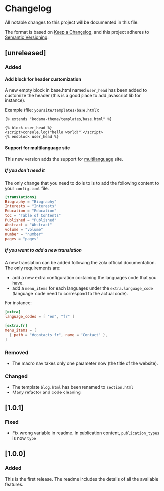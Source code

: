 # Changelog
All notable changes to this project will be documented in this file.

The format is based on [Keep a Changelog](https://keepachangelog.com/en/1.0.0/),
and this project adheres to [Semantic Versioning](https://semver.org/spec/v2.0.0.html).

## [unreleased]

### Added

#### Add block for header customization

A new empty block in base.html named `user_head` has been added to customize the header (this is a good place to add javascript lib for instance).

Example (file: `yoursite/templates/base.html`):

```tera
{% extends "kodama-theme/templates/base.html" %}

{% block user_head %}
<script>console.log("hello world!")</script>
{% endblock user_head %}
```

#### Support for multilanguage site

This new version adds the support for [multilanguage](https://www.getzola.org/documentation/content/multilingual/) site.

##### If you don't need it

The only change that you need to do is to is to add the following content to your `config.toml` file.

```toml
[translations]
Biography = "Biography"
Interests = "Interests"
Education = "Education"
toc = "Table of Contents"
Published = "Published"
Abstract = "Abstract"
volume = "volume"
number = "number"
pages = "pages"
```

##### If you want to add a new translation

A new translation can be added following the zola official documentation.
The only requirements are:
- add a new extra configuration containing the languages code that you have.
- add a `menu_items` for each languages under the `extra.language_code` (language_code need to correspond to the actual code).

For instance:

```toml
[extra]
language_codes = [ "en", "fr" ]

[extra.fr]
menu_items = [
  { path = "#contacts_fr", name = "Contact" },
]
```

### Removed

- The macro nav takes only one parameter now (the title of the website).

### Changed

- The template `blog.html` has been renamed to `section.html`
- Many refactor and code cleaning

## [1.0.1]

### Fixed

- Fix wrong variable in readme. In publication content, `publication_types` is now `type`

## [1.0.0]

### Added

This is the first release.
The readme includes the details of all the available features.
